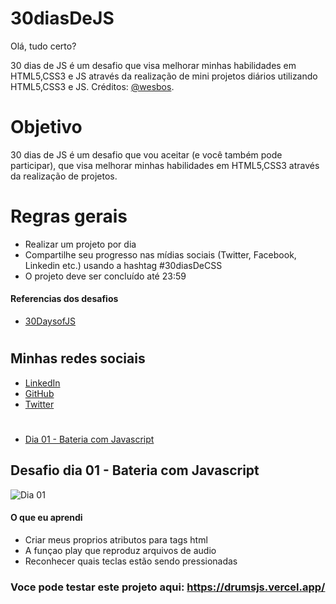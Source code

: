 # 30diasDeJS

Olá, tudo certo?

30 dias de JS é um desafio que visa melhorar minhas habilidades em HTML5,CSS3 e JS através da realização de mini projetos diários utilizando HTML5,CSS3 e JS.
Créditos: [@wesbos](https://twitter.com/wesbos).

# Objetivo

30 dias de JS é um desafio que vou aceitar (e você também pode participar), que visa melhorar minhas habilidades em HTML5,CSS3 através da realização de projetos.

# Regras gerais

- Realizar um projeto por dia
- Compartilhe seu progresso nas mídias sociais (Twitter, Facebook, Linkedin etc.) usando a hashtag #30diasDeCSS
- O projeto deve ser concluído até 23:59

#### Referencias dos desafios

- [30DaysofJS](https://javascript30.com/)

#

## Minhas redes sociais

- [LinkedIn](https://www.linkedin.com/in/pedro-leite-9348ab192/)
- [GitHub](https://github.com/PedroBrazLeite)
- [Twitter](https://twitter.com/pedrobrazleite)

#

- [Dia 01 - Bateria com Javascript](#id01)

## Desafio dia 01 - Bateria com Javascript

![Dia 01](/gifs/dia01.gif)

#### O que eu aprendi

- Criar meus proprios atributos para tags html
- A funçao play que reproduz arquivos de audio
- Reconhecer quais teclas estão sendo pressionadas

### Voce pode testar este projeto aqui: https://drumsjs.vercel.app/
